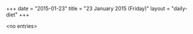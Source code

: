 +++
date = "2015-01-23"
title = "23 January 2015 (Friday)"
layout = "daily-diet"
+++


\<no entries\>

